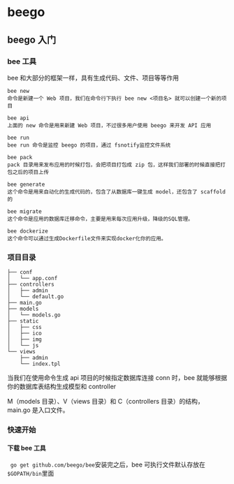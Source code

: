 # beego



## beego 入门

### bee 工具

bee 和大部分的框架一样，具有生成代码、文件、项目等等作用

```shell
bee new
命令是新建一个 Web 项目，我们在命令行下执行 bee new <项目名> 就可以创建一个新的项目

bee api
上面的 new 命令是用来新建 Web 项目，不过很多用户使用 beego 来开发 API 应用

bee run
bee run 命令是监控 beego 的项目，通过 fsnotify监控文件系统

bee pack
pack 目录用来发布应用的时候打包，会把项目打包成 zip 包，这样我们部署的时候直接把打包之后的项目上传

bee generate
这个命令是用来自动化的生成代码的，包含了从数据库一键生成 model，还包含了 scaffold 的

bee migrate
这个命令是应用的数据库迁移命令，主要是用来每次应用升级，降级的SQL管理。

bee dockerize
这个命令可以通过生成Dockerfile文件来实现docker化你的应用。

```



### 项目目录

```shell
├── conf
│   └── app.conf
├── controllers
│   ├── admin
│   └── default.go
├── main.go
├── models
│   └── models.go
├── static
│   ├── css
│   ├── ico
│   ├── img
│   └── js
└── views
    ├── admin
    └── index.tpl
```

当我们在使用命令生成 api 项目的时候指定数据库连接 conn 时，bee 就能够根据你的数据库表结构生成模型和 controller

 M（models 目录）、V（views 目录）和 C（controllers 目录）的结构， main.go 是入口文件。



### 快速开始

#### 下载 bee 工具

` go get github.com/beego/bee`安装完之后，bee 可执行文件默认存放在`$GOPATH/bin`里面






